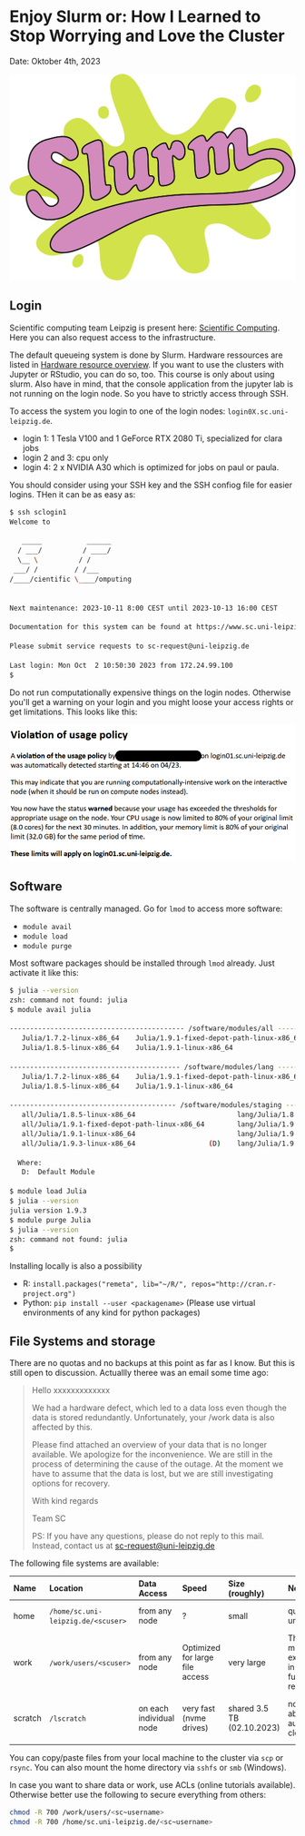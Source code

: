 # Enjoy Slurm or: How I Learned to Stop Worrying and Love the Cluster
Date: Oktober 4th, 2023

![Slurm logo](Slurmlogo.png)


## Login

Scientific computing team Leipzig is present here: [Scientific Computing](https://www.sc.uni-leipzig.de/). Here you can also request access to the infrastructure. 

The default queueing system is done by Slurm. Hardware ressources are listed in [Hardware resource overview](https://www.sc.uni-leipzig.de/02_Resources/Hardware/). If you want to use the clusters with Jupyter or RStudio, you can do so, too. This course is only about using slurm. Also have in mind, that the console application from the jupyter lab is not running on the login node. So you have to strictly access through SSH.

To access the system you login to one of the login nodes: `login0X.sc.uni-leipzig.de`.

- login 1: 1 Tesla V100 and 1 GeForce RTX 2080 Ti, specialized for clara jobs
- login 2 and 3: cpu only
- login 4: 2 x NVIDIA A30 which is optimized for jobs on paul or paula.

You should consider using your SSH key and the SSH confiog file for easier logins. THen it can be as easy as:

```bash
$ ssh sclogin1
Welcome to

   _____           ______
  / ___/          / ____/
  \__ \          / /
 ___/ /         / /___
/____/cientific \____/omputing


Next maintenance: 2023-10-11 8:00 CEST until 2023-10-13 16:00 CEST

Documentation for this system can be found at https://www.sc.uni-leipzig.de/

Please submit service requests to sc-request@uni-leipzig.de

Last login: Mon Oct  2 10:50:30 2023 from 172.24.99.100
$
```

Do not run computationally expensive things on the login nodes. Otherwise you'll get a warning on your login and you might loose your access rights or get limitations. This looks like this:

![Violation](violation.png)

## Software

The software is centrally managed. Go for `lmod` to access more software:

- `module avail`
- `module load`
- `module purge`

Most software packages should be installed through `lmod` already. Just activate it like this:

```bash
$ julia --version
zsh: command not found: julia
$ module avail julia

------------------------------------------- /software/modules/all -------------------------------------------
   Julia/1.7.2-linux-x86_64    Julia/1.9.1-fixed-depot-path-linux-x86_64    Julia/1.9.3-linux-x86_64 (D)
   Julia/1.8.5-linux-x86_64    Julia/1.9.1-linux-x86_64

------------------------------------------ /software/modules/lang -------------------------------------------
   Julia/1.7.2-linux-x86_64    Julia/1.9.1-fixed-depot-path-linux-x86_64    Julia/1.9.3-linux-x86_64
   Julia/1.8.5-linux-x86_64    Julia/1.9.1-linux-x86_64

----------------------------------------- /software/modules/staging -----------------------------------------
   all/Julia/1.8.5-linux-x86_64                         lang/Julia/1.8.5-linux-x86_64
   all/Julia/1.9.1-fixed-depot-path-linux-x86_64        lang/Julia/1.9.1-fixed-depot-path-linux-x86_64
   all/Julia/1.9.1-linux-x86_64                         lang/Julia/1.9.1-linux-x86_64
   all/Julia/1.9.3-linux-x86_64                  (D)    lang/Julia/1.9.3-linux-x86_64                  (D)

  Where:
   D:  Default Module

$ module load Julia
$ julia --version
julia version 1.9.3
$ module purge Julia
$ julia --version
zsh: command not found: julia
$
```

Installing locally is also a possibility

- R: `install.packages("remeta", lib="~/R/", repos="http://cran.r-project.org")`
- Python: `pip install --user <packagename>` (Please use virtual environments of any kind for python packages)

## File Systems and storage

There are no quotas and no backups at this point as far as I know. But this is still open to discussion. Actuallly theree was an email some time ago:

> Hello xxxxxxxxxxxxx
>
> We had a hardware defect, which led to a data loss even though the data is stored redundantly. Unfortunately, your /work data is also affected by this.
> 
> Please find attached an overview of your data that is no longer available.
> We apologize for the inconvenience. We are still in the process of determining the cause of the outage. At the moment we have to assume that the data is lost, but we are still investigating options for recovery.
> 
> With kind regards
>
> Team SC
>
> PS: If you have any questions, please do not reply to this mail. Instead, contact us at sc-request@uni-leipzig.de

The following file systems are available:

| Name | Location | Data Access | Speed | Size (roughly) | Notes | Best use case |
| :--- | :------- | :---------- | :---- | :--- | :---- | :---- |
| home | `/home/sc.uni-leipzig.de/<scuser>` | from any node | ? | small | quotas unknown | small files, configuration files, scripts |
| work | `/work/users/<scuser>` | from any node | Optimized for large file access | very large | There might be extensions in case it's full regularly | large files, data, results |
| scratch | `/lscratch` | on each individual node | very fast (nvme drives) | shared 3.5 TB (02.10.2023) | not sure about automatic cleanups | temporary files, intermediate results, cache |

You can copy/paste files from your local machine to the cluster via `scp` or `rsync`. You can also mount the home directory via `sshfs` or `smb` (Windows).

In case you want to share data or work, use ACLs (online tutorials available). Otherwise better use the following to secure everything from others:

```bash
chmod -R 700 /work/users/<sc~username>
chmod -R 700 /home/sc.uni-leipzig.de/<sc~username>
```
